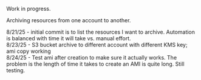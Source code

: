 Work in progress. 

Archiving resources from one account to another.

8/21/25 - initial commit is to list the resources I want to archive. Automation is balanced with time it will take vs. manual effort. \
8/23/25 - S3 bucket archive to different account with different KMS key; ami copy working \
8/24/25 - Test ami after creation to make sure it actually works. The problem is the length of time it takes to create an AMI is quite long. Still testing.

